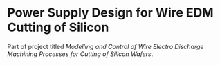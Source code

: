 # Power Supply Design for Wire EDM Cutting of Silicon

Part of project titled *Modelling and Control of Wire Electro Discharge Machining Processes for Cutting of Silicon Wafers*.
